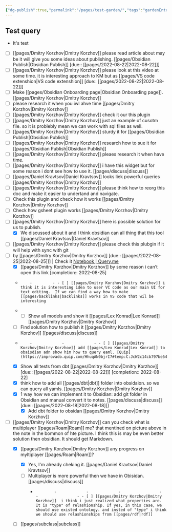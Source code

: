 ```yaml
---
{"dg-publish":true,"permalink":"/pages/test-garden/","tags":"gardenEntry","dgHomeLink":true,"dgPassFrontmatter":false}
---
```



## Test query

- It's test

- [ ] [[pages/Dmitry Korzhov|Dmitry Korzhov]] please read article about may be it will give you some ideas about publishing. [[pages/Obsidian Publish|Obsidian Publish]] [due:: [[pages/2022-08-22|2022-08-22]]]
- [ ] [[pages/Dmitry Korzhov|Dmitry Korzhov]] please look at this video at some time. it is interesting approach to KM but as [[pages/VS code extenshion|VS code extenshion]]  [due:: [[pages/2022-08-22|2022-08-22]]]
- [ ] Make [[pages/Obsidian Onboarding page|Obsidian Onboarding page]]. [[pages/Dmitry Korzhov|Dmitry Korzhov]]
- [ ] please research it when you iwl ahve time [[pages/Dmitry Korzhov|Dmitry Korzhov]]
- [ ] [[pages/Dmitry Korzhov|Dmitry Korzhov]] check it our this plugin
- [ ] [[pages/Dmitry Korzhov|Dmitry Korzhov]] just an example of cusotm file. so it is problebly mean we can work with sql files as well.
- [ ] [[pages/Dmitry Korzhov|Dmitry Korzhov]]  sturdy it for [[pages/Obsidian Publish|Obsidian Publish]]
- [ ] [[pages/Dmitry Korzhov|Dmitry Korzhov]]  research how to sue it for [[pages/Obsidian Publish|Obsidian Publish]]
- [ ] [[pages/Dmitry Korzhov|Dmitry Korzhov]] pleaes research it when have time.
- [ ] [[pages/Dmitry Korzhov|Dmitry Korzhov]]  i have this widget but for some reason i dont see how to use it. [[pages/discuss|discuss]]
- [ ] [[pages/Daniel Kravtsov|Daniel Kravtsov]]  looks liek powerful queries [[pages/Dmitry Korzhov|Dmitry Korzhov]]
- [ ] [[pages/Dmitry Korzhov|Dmitry Korzhov]]  please think how to reorg this doc and make it easier to undertand and navigate.
- [ ] Check this plugin and check how it works [[pages/Dmitry Korzhov|Dmitry Korzhov]]
- [ ] Check how gsheet plugin works [[pages/Dmitry Korzhov|Dmitry Korzhov]]
- [ ] [[pages/Dmitry Korzhov|Dmitry Korzhov]] here is possible solution for us to publish.
    - [x] We discussed about it and I think obsidian can all thing that this tool [[pages/Daniel Kravtsov|Daniel Kravtsov]]
- [ ] [[pages/Dmitry Korzhov|Dmitry Korzhov]]  please check this plubgin if it will help with sync with git
- [ ] by [[pages/Dmitry Korzhov|Dmitry Korzhov]]  [due:: [[pages/2022-08-25|2022-08-25]]] | Check it [Notebook | Query.me](https://query.me/n/lmLnqEgQeD)
    - [x] [[pages/Dmitry Korzhov|Dmitry Korzhov]] by some reason i can’t open this link [completion:: 2022-08-25]
    -         -         - - [ ] [[pages/Dmitry Korzhov|Dmitry Korzhov]] i think it is interesting idea to user VC code as our main UI for text editing.  If we can find a way how to make [[pages/backlinks|backlinks]] works in VS code that wil be interesting
    - - [ ] Show all models and show it [[pages/Lex Konrad|Lex Konrad]] [[pages/Dmitry Korzhov|Dmitry Korzhov]]
    - [ ] Find solution how to publish it [[pages/Dmitry Korzhov|Dmitry Korzhov]] [[pages/discuss|discuss]]
    -         -             -             - - [ ] [[pages/Dmitry Korzhov|Dmitry Korzhov]] add [[pages/Lex Konrad|Lex Konrad]] to obaisdian adn show him how to query eaml. [Quip](https://improvado.quip.com/HhuqAN0bjrI7#temp:C:JcW2c14cb797be542eca4c371c50)
    - [x] Show all tests from dbt [[pages/Dmitry Korzhov|Dmitry Korzhov]] [due:: [[pages/2022-08-22|2022-08-22]]] [completion:: 2022-08-22]
    - [x] think how to add all [[pages/dbt|dbt]] folder into obsidaion. so we can query all yamls. [[pages/Dmitry Korzhov|Dmitry Korzhov]]
    - [x] 1 way how we can implement it to Obsidian: add git folder in Obsidian and manual convert it to notes. [[pages/discuss|discuss]] [due:: [[pages/2022-08-18|2022-08-18]]]
        - [x] Add dbt folder to obsidan [[pages/Dmitry Korzhov|Dmitry Korzhov]]
- [ ] [[pages/Dmitry Korzhov|Dmitry Korzhov]] can you check what is multiplayer [[pages/Roam|Roam]] me? that mentined on picture above in the note in the bommon of hte picture. I think this is may be even better solution then obsidian. It should get Markdown.
    - [x] [[pages/Dmitry Korzhov|Dmitry Korzhov]] any progress on myltiplayer [[pages/Roam|Roam]]?
        - [x] Yes, I'm already cheking it. [[pages/Daniel Kravtsov|Daniel Kravtsov]]
        - [ ] Multiplayer is more powerful then we have in Obisidan. [[pages/discuss|discuss]]
            -             -             -             -                 -             -                 - - [ ] [[pages/Dmitry Korzhov|Dmitry Korzhov]]  i think i just realized what properties are. It is "type" of relashionship. If yes, in this case, we should use existed ontology. and insted of "type" i think we should use relashionships from [[pages/rdf|rdf]]
    - [ ] [[pages/subclass|subclass]]

